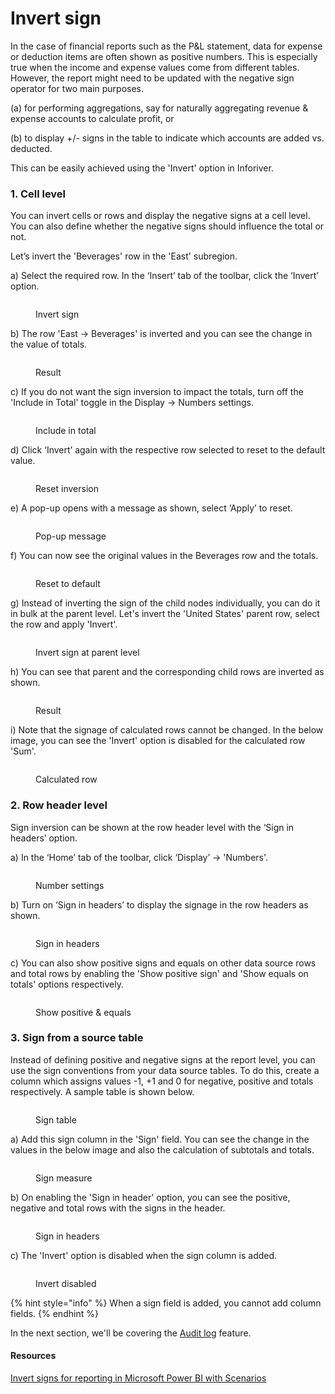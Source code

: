 # Invert sign

In the case of financial reports such as the P\&L statement, data for expense or deduction items are often shown as positive numbers. This is especially true when the income and expense values come from different tables. However, the report might need to be updated with the negative sign operator for two main purposes.

(a) for performing aggregations, say for naturally aggregating revenue & expense accounts to calculate profit, or

(b) to display +/- signs in the table to indicate which accounts are added vs. deducted.

This can be easily achieved using the 'Invert' option in Inforiver.&#x20;

### 1. Cell level

You can invert cells or rows and display the negative signs at a cell level. You can also define whether the negative signs should influence the total or not.&#x20;

Let’s invert the 'Beverages' row in the 'East' subregion.&#x20;

a) Select the required row. In the ‘Insert’ tab of the toolbar, click the ‘Invert’ option.

<figure><img src="../.gitbook/assets/Selec row.png" alt=""><figcaption><p>Invert sign</p></figcaption></figure>

b) The row 'East -> Beverages' is inverted and you can see the change in the value of totals.&#x20;

<figure><img src="../.gitbook/assets/Toast.png" alt=""><figcaption><p>Result</p></figcaption></figure>

c) If you do not want the sign inversion to impact the totals, turn off the 'Include in Total' toggle in the Display -> Numbers settings.

<figure><img src="../.gitbook/assets/Influnce in total.png" alt=""><figcaption><p>Include in total</p></figcaption></figure>

d) Click ‘Invert’ again with the respective row selected to reset to the default value.

<figure><img src="../.gitbook/assets/Reset (2) (1).png" alt=""><figcaption><p>Reset inversion</p></figcaption></figure>

e) A pop-up opens with a message as shown, select ‘Apply’ to reset.

<figure><img src="../.gitbook/assets/Pop-up.png" alt=""><figcaption><p>Pop-up message</p></figcaption></figure>

f) You can now see the original values in the Beverages row and the totals.

<figure><img src="../.gitbook/assets/Value reset (2).png" alt=""><figcaption><p>Reset to default</p></figcaption></figure>

g) Instead of inverting the sign of the child nodes individually, you can do it in bulk at the parent level. Let's invert the 'United States' parent row, select the row and apply 'Invert'.

<figure><img src="../.gitbook/assets/Parent1.png" alt=""><figcaption><p>Invert sign at parent level</p></figcaption></figure>

h) You can see that parent and the corresponding child rows are inverted as shown.

<figure><img src="../.gitbook/assets/Parent.png" alt=""><figcaption><p>Result</p></figcaption></figure>

i) Note that the signage of calculated rows cannot be changed. In the below image, you can see the 'Invert' option is disabled for the calculated row 'Sum'.

<figure><img src="../.gitbook/assets/Inserted row.png" alt=""><figcaption><p>Calculated row</p></figcaption></figure>

### 2. Row header level

Sign inversion can be shown at the row header level with the ‘Sign in headers’ option.&#x20;

a) In the ‘Home’ tab of the toolbar, click ‘Display’ -> 'Numbers'.

<figure><img src="../.gitbook/assets/Home (1).png" alt=""><figcaption><p>Number settings</p></figcaption></figure>

b) Turn on ‘Sign in headers’ to display the signage in the row headers as shown.&#x20;

<figure><img src="../.gitbook/assets/Sign in headers.png" alt=""><figcaption><p>Sign in headers</p></figcaption></figure>

c) You can also show positive signs and equals on other data source rows and total rows by enabling the 'Show positive sign' and 'Show equals on totals' options respectively.&#x20;

<figure><img src="../.gitbook/assets/positiv.png" alt=""><figcaption><p>Show positive &#x26; equals</p></figcaption></figure>

### 3. Sign from a source table

Instead of defining positive and negative signs at the report level, you can use the sign conventions from your data source tables. To do this, create a column which assigns values -1, +1 and 0 for negative, positive and totals respectively. A sample table is shown below.

<figure><img src="../.gitbook/assets/Sign table1 (1).png" alt=""><figcaption><p>Sign table</p></figcaption></figure>

a) Add this sign column in the 'Sign' field. You can see the change in the values in the below image and also the calculation of subtotals and totals.

<figure><img src="../.gitbook/assets/sign measure (1).png" alt=""><figcaption><p>Sign measure</p></figcaption></figure>

b) On enabling the 'Sign in header' option, you can see the positive, negative and total rows with the signs in the header.

<figure><img src="../.gitbook/assets/invert sign.png" alt=""><figcaption><p>Sign in headers</p></figcaption></figure>

c) The 'Invert' option is disabled when the sign column is added.

<figure><img src="../.gitbook/assets/Invert disabled.png" alt=""><figcaption><p>Invert disabled</p></figcaption></figure>

{% hint style="info" %}
When a sign field is added, you cannot add column fields.&#x20;
{% endhint %}

In the next section, we'll be covering the [Audit log](audit-log.md) feature.

#### Resources

[Invert signs for reporting in Microsoft Power BI with Scenarios](https://www.youtube.com/watch?v=mZaQgXQYDhY)
